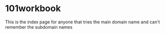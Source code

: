 # 101workbook
This is the index page for anyone that tries the main domain name and can't remember the subdomain names
